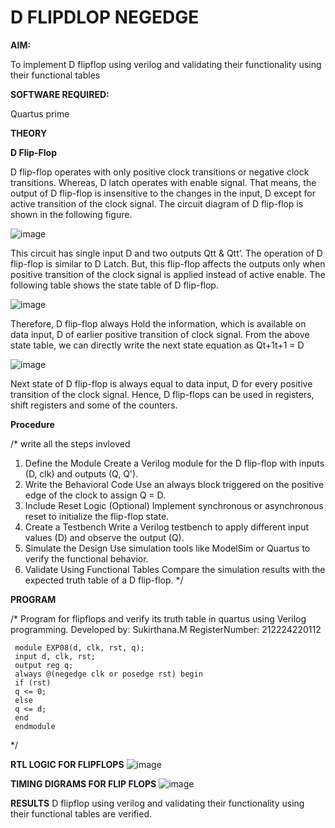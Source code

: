 # D FLIPDLOP NEGEDGE

**AIM:**

To implement  D flipflop using verilog and validating their functionality using their functional tables

**SOFTWARE REQUIRED:**

Quartus prime

**THEORY**

**D Flip-Flop**

D flip-flop operates with only positive clock transitions or negative clock transitions. Whereas, D latch operates with enable signal. That means, the output of D flip-flop is insensitive to the changes in the input, D except for active transition of the clock signal. The circuit diagram of D flip-flop is shown in the following figure.

![image](https://github.com/naavaneetha/D-FLIPDLOP-NEGEDGE/assets/154305477/48c81fe8-bc3f-40e7-95e2-519fc155ad51)

This circuit has single input D and two outputs Qtt & Qtt’. The operation of D flip-flop is similar to D Latch. But, this flip-flop affects the outputs only when positive transition of the clock signal is applied instead of active enable. The following table shows the state table of D flip-flop.

![image](https://github.com/naavaneetha/D-FLIPDLOP-NEGEDGE/assets/154305477/e5f3fda7-68ec-4a3a-a0a4-cf6f9cc4ab55)

Therefore, D flip-flop always Hold the information, which is available on data input, D of earlier positive transition of clock signal. From the above state table, we can directly write the next state equation as Qt+1t+1 = D

![image](https://github.com/naavaneetha/D-FLIPDLOP-NEGEDGE/assets/154305477/8592c0d8-2917-4142-91b9-d6c30dd891d2)

Next state of D flip-flop is always equal to data input, D for every positive transition of the clock signal. Hence, D flip-flops can be used in registers, shift registers and some of the counters.

**Procedure**

/* write all the steps invloved
1. Define the Module
Create a Verilog module for the D flip-flop with inputs (D, clk) and outputs (Q, Q').
2. Write the Behavioral Code
Use an always block triggered on the positive edge of the clock to assign Q = D. 
3. Include Reset Logic (Optional)
Implement synchronous or asynchronous reset to initialize the flip-flop state. 
4. Create a Testbench
Write a Verilog testbench to apply different input values (D) and observe the output (Q).
5. Simulate the Design
Use simulation tools like ModelSim or Quartus to verify the functional behavior.
6. Validate Using Functional Tables
Compare the simulation results with the expected truth table of a D flip-flop.
*/

**PROGRAM**

/* Program for flipflops and verify its truth table in quartus using Verilog programming. 
Developed by: Sukirthana.M
RegisterNumber: 212224220112
```
 module EXP08(d, clk, rst, q);
 input d, clk, rst;
 output reg q;
 always @(negedge clk or posedge rst) begin
 if (rst)
 q <= 0; 
 else
 q <= d; 
 end
 endmodule
```
*/

**RTL LOGIC FOR FLIPFLOPS**
![image](https://github.com/user-attachments/assets/8187aef8-2eb8-4b4f-b789-16ee628c7056)


**TIMING DIGRAMS FOR FLIP FLOPS**
![image](https://github.com/user-attachments/assets/3dbaad62-8ec5-49cd-a7d1-f74b9e39a784)


**RESULTS**
D flipflop using verilog and validating their functionality using their functional tables are verified.
